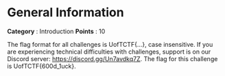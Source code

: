# General Information

**Category** : Introduction
**Points** : 10

The flag format for all challenges is UofTCTF{...}, case insensitive. If you are experiencing technical difficulties with challenges, support is on our Discord server: https://discord.gg/Un7avdkq7Z. The flag for this challenge is UofTCTF{600d_1uck}.



